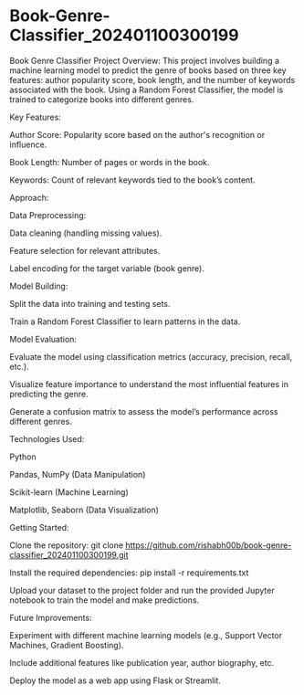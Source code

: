 # Book-Genre-Classifier_202401100300199

Book Genre Classifier
Project Overview:
This project involves building a machine learning model to predict the genre of books based on three key features: author popularity score, book length, and the number of keywords associated with the book.
Using a Random Forest Classifier, the model is trained to categorize books into different genres.

Key Features:

Author Score: Popularity score based on the author's recognition or influence.

Book Length: Number of pages or words in the book.

Keywords: Count of relevant keywords tied to the book’s content.

Approach:

Data Preprocessing:

Data cleaning (handling missing values).

Feature selection for relevant attributes.

Label encoding for the target variable (book genre).

Model Building:

Split the data into training and testing sets.

Train a Random Forest Classifier to learn patterns in the data.

Model Evaluation:

Evaluate the model using classification metrics (accuracy, precision, recall, etc.).

Visualize feature importance to understand the most influential features in predicting the genre.

Generate a confusion matrix to assess the model’s performance across different genres.

Technologies Used:

Python

Pandas, NumPy (Data Manipulation)

Scikit-learn (Machine Learning)

Matplotlib, Seaborn (Data Visualization)

Getting Started:

Clone the repository:
git clone https://github.com/rishabh00b/book-genre-classifier_202401100300199.git

Install the required dependencies:
pip install -r requirements.txt

Upload your dataset to the project folder and run the provided Jupyter notebook to train the model and make predictions.

Future Improvements:

Experiment with different machine learning models (e.g., Support Vector Machines, Gradient Boosting).

Include additional features like publication year, author biography, etc.

Deploy the model as a web app using Flask or Streamlit.

